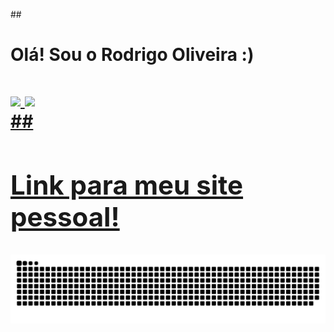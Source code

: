 ##<h1>Olá! Sou o Rodrigo Oliveira :)<h1>

<div>
  <a href="https://github.com/plague14">
  <img height="180em" src="https://github-readme-stats.vercel.app/api?username=plague14&show_icons=true&theme=dark&include_all_commits=true&count_private=true"/>
  <img height="180em" src="https://github-readme-stats.vercel.app/api/top-langs/?username=plague14&layout=compact&langs_count=7&theme=dark"/>
</div>
  ## <h2> <a href="https://rodrigoliveira.site/"> Link para meu site pessoal!</a></h2>
 
<div> 
  
  ![Snake animation](https://github.com/plague14/plague14/blob/output/github-contribution-grid-snake.svg)
 
</div>
